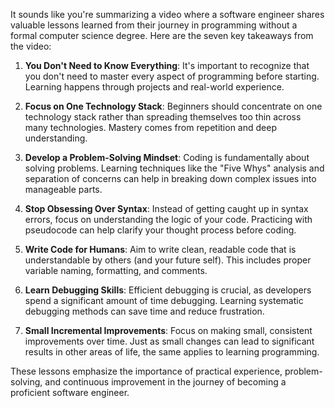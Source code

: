 It sounds like you're summarizing a video where a software engineer shares valuable lessons learned from their journey in programming without a formal computer science degree. Here are the seven key takeaways from the video:

1. **You Don't Need to Know Everything**: It's important to recognize that you don't need to master every aspect of programming before starting. Learning happens through projects and real-world experience.

2. **Focus on One Technology Stack**: Beginners should concentrate on one technology stack rather than spreading themselves too thin across many technologies. Mastery comes from repetition and deep understanding.

3. **Develop a Problem-Solving Mindset**: Coding is fundamentally about solving problems. Learning techniques like the "Five Whys" analysis and separation of concerns can help in breaking down complex issues into manageable parts.

4. **Stop Obsessing Over Syntax**: Instead of getting caught up in syntax errors, focus on understanding the logic of your code. Practicing with pseudocode can help clarify your thought process before coding.

5. **Write Code for Humans**: Aim to write clean, readable code that is understandable by others (and your future self). This includes proper variable naming, formatting, and comments.

6. **Learn Debugging Skills**: Efficient debugging is crucial, as developers spend a significant amount of time debugging. Learning systematic debugging methods can save time and reduce frustration.

7. **Small Incremental Improvements**: Focus on making small, consistent improvements over time. Just as small changes can lead to significant results in other areas of life, the same applies to learning programming.

These lessons emphasize the importance of practical experience, problem-solving, and continuous improvement in the journey of becoming a proficient software engineer.
